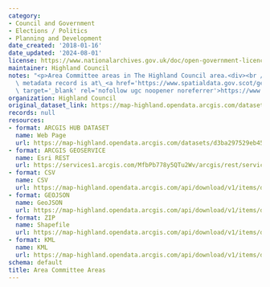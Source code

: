 ```yaml
---
category:
- Council and Government
- Elections / Politics
- Planning and Development
date_created: '2018-01-16'
date_updated: '2024-08-01'
license: https://www.nationalarchives.gov.uk/doc/open-government-licence/version/3/
maintainer: Highland Council
notes: "<p>Area Committee areas in The Highland Council area.<div><br /></div><div>Gemini\
  \ metadata record is at\_<a href='https://www.spatialdata.gov.scot/geonetwork/srv/eng/catalog.search#/metadata/fbd2ae73-db7a-4298-8eb1-74729246ab3a'\
  \ target='_blank' rel='nofollow ugc noopener noreferrer'>https://www.spatialdata.gov.scot/geonetwork/srv/eng/catalog.search#/metadata/fbd2ae73-db7a-4298-8eb1-74729246ab3a</a></div></p>"
organization: Highland Council
original_dataset_link: https://map-highland.opendata.arcgis.com/datasets/d3ba297529eb4574a1a00a981e8fe58b_0
records: null
resources:
- format: ARCGIS HUB DATASET
  name: Web Page
  url: https://map-highland.opendata.arcgis.com/datasets/d3ba297529eb4574a1a00a981e8fe58b_0
- format: ARCGIS GEOSERVICE
  name: Esri REST
  url: https://services1.arcgis.com/MfbPb778y5QTu2Wv/arcgis/rest/services/AreaCommitteeAreas/FeatureServer/0
- format: CSV
  name: CSV
  url: https://map-highland.opendata.arcgis.com/api/download/v1/items/d3ba297529eb4574a1a00a981e8fe58b/csv?layers=0
- format: GEOJSON
  name: GeoJSON
  url: https://map-highland.opendata.arcgis.com/api/download/v1/items/d3ba297529eb4574a1a00a981e8fe58b/geojson?layers=0
- format: ZIP
  name: Shapefile
  url: https://map-highland.opendata.arcgis.com/api/download/v1/items/d3ba297529eb4574a1a00a981e8fe58b/shapefile?layers=0
- format: KML
  name: KML
  url: https://map-highland.opendata.arcgis.com/api/download/v1/items/d3ba297529eb4574a1a00a981e8fe58b/kml?layers=0
schema: default
title: Area Committee Areas
---
```

